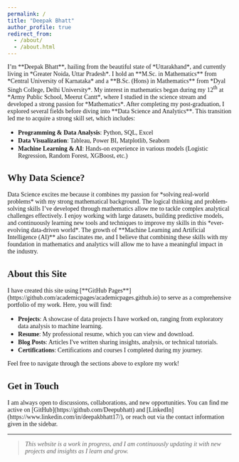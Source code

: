 ```yaml
---
permalink: /
title: "Deepak Bhatt"
author_profile: true
redirect_from: 
  - /about/
  - /about.html
---
```

<span style = "font-family: Cambria;">
I’m **Deepak Bhatt**, hailing from the beautiful state of *Uttarakhand*, and currently living in *Greater Noida, Uttar Pradesh*. </span>

<span style = "font-family: Cambria;">
I hold an **M.Sc. in Mathematics** from *Central University of Karnataka* and a **B.Sc. (Hons) in Mathematics** from *Dyal Singh College, Delhi University*. </span>

<span style = "font-family: Cambria;">
My interest in mathematics began during my 12<sup>th</sup> at *Army Public School, Meerut Cantt*, where I studied in the science stream and developed a strong passion for *Mathematics*. </span>

<span style = "font-family: Cambria;">
After completing my post-graduation, I explored several fields before diving into **Data Science and Analytics**. This transition led me to acquire a strong skill set, which includes: </span>

- <span style = "font-family: Cambria;"> **Programming & Data Analysis**: Python, SQL, Excel </span>
- <span style = "font-family: Cambria;"> **Data Visualization**: Tableau, Power BI, Matplotlib, Seaborn </span>
- <span style = "font-family: Cambria;"> **Machine Learning & AI**: Hands-on experience in various models (Logistic Regression, Random Forest, XGBoost, etc.) </span>

## <span style = "font-family: Georgia;"> Why Data Science? </span>

<span style = "font-family: Cambria;">
Data Science excites me because it combines my passion for *solving real-world problems* with my strong mathematical background. The logical thinking and problem-solving skills I’ve developed through mathematics allow me to tackle complex analytical challenges effectively. </span>

<span style = "font-family: Cambria;">
I enjoy working with large datasets, building predictive models, and continuously learning new tools and techniques to improve my skills in this *ever-evolving data-driven world*. </span>

<span style = "font-family: Cambria;">
The growth of **Machine Learning and Artificial Intelligence (AI)** also fascinates me, and I believe that combining these skills with my foundation in mathematics and analytics will allow me to have a meaningful impact in the industry. </span>

## <span style = "font-family: Georgia;"> About this Site </span>

<span style = "font-family: Cambria;">
I have created this site using [**GitHub Pages**](https://github.com/academicpages/academicpages.github.io) to serve as a comprehensive portfolio of my work. Here, you will find: </span>

- <span style = "font-family: Cambria;"> **Projects**: A showcase of data projects I have worked on, ranging from exploratory data analysis to machine learning. </span>
- <span style = "font-family: Cambria;"> **Resume**: My professional resume, which you can view and download. </span>
- <span style = "font-family: Cambria;"> **Blog Posts**: Articles I've written sharing insights, analysis, or technical tutorials. </span>
- <span style = "font-family: Cambria;"> **Certifications**: Certifications and courses I completed during my journey. </span>

<span style = "font-family: Cambria;">
Feel free to navigate through the sections above to explore my work! </span>

## <span style = "font-family: Georgia;"> Get in Touch </span>

<span style = "font-family: Cambria;">
I am always open to discussions, collaborations, and new opportunities. You can find me active on [GitHub](https://github.com/Deepubhatt) and [LinkedIn](https://www.linkedin.com/in/deepakbhatt17/), or reach out via the contact information given in the sidebar. </span>

---
> <span style = "font-family: Cambria;"> _This website is a work in progress, and I am continuously updating it with new projects and insights as I learn and grow._ </span>
